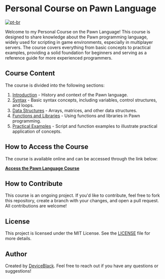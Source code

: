 # Personal Course on Pawn Language
[![pt-br](https://img.shields.io/badge/PORTUGUES-Clique%20para%20Traduzir-blue.svg)](https://devicewhite.github.io/pawn-documentary)

Welcome to my Personal Course on the Pawn Language! This course is designed to share knowledge about the Pawn programming language, widely used for scripting in game environments, especially in multiplayer servers. The course covers everything from basic concepts to practical examples, providing a solid foundation for beginners and serving as a reference guide for more experienced programmers.

## Course Content

The course is divided into the following sections:

1. [Introduction](mkdocs/en-us/docs/introduction.md) - History and context of the Pawn language.
2. [Syntax](mkdocs/en-us/docs/syntax.md) - Basic syntax concepts, including variables, control structures, and loops.
3. [Data Structures](mkdocs/en-us/docs/data_structures.md) - Arrays, matrices, and other data structures.
4. [Functions and Libraries](mkdocs/en-us/docs/functions_libraries.md) - Using functions and libraries in Pawn programming.
5. [Practical Examples](mkdocs/en-us/docs/examples.md) - Script and function examples to illustrate practical application of concepts.

## How to Access the Course

The course is available online and can be accessed through the link below:

[**Access the Pawn Language Course**](https://devicewhite.github.io/pawn-documentary/en-us)

## How to Contribute

This course is an ongoing project. If you'd like to contribute, feel free to fork this repository, create a branch with your changes, and open a pull request. All contributions are welcome!

## License

This project is licensed under the MIT License. See the [LICENSE](LICENSE) file for more details.

## Author

Created by [DeviceBlack](https://github.com/devicewhite). Feel free to reach out if you have any questions or suggestions!
